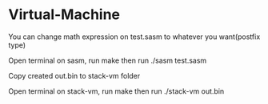 # Virtual-Machine
 
 
You can change math expression on test.sasm to whatever you want(postfix type)


Open terminal on sasm, run make then run ./sasm test.sasm


Copy created out.bin to stack-vm folder


Open terminal on stack-vm, run make then run ./stack-vm out.bin
